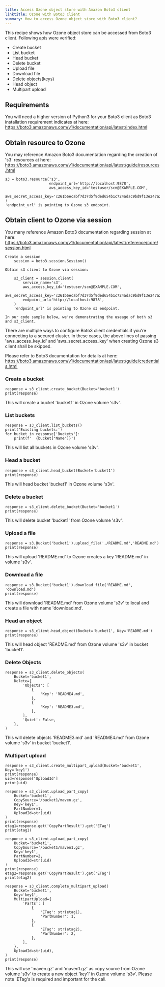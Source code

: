 ```yaml
---
title: Access Ozone object store with Amazon Boto3 client
linktitle: Ozone with Boto3 Client
summary: How to access Ozone object store with Boto3 client?
---
```

<!---
  Licensed to the Apache Software Foundation (ASF) under one or more
  contributor license agreements.  See the NOTICE file distributed with
  this work for additional information regarding copyright ownership.
  The ASF licenses this file to You under the Apache License, Version 2.0
  (the "License"); you may not use this file except in compliance with
  the License.  You may obtain a copy of the License at

      http://www.apache.org/licenses/LICENSE-2.0

  Unless required by applicable law or agreed to in writing, software
  distributed under the License is distributed on an "AS IS" BASIS,
  WITHOUT WARRANTIES OR CONDITIONS OF ANY KIND, either express or implied.
  See the License for the specific language governing permissions and
  limitations under the License.
-->

This recipe shows how Ozone object store can be accessed from Boto3 client. Following apis were verified:

 - Create bucket
 - List bucket
 - Head bucket
 - Delete bucket
 - Upload file
 - Download file
 - Delete objects(keys)
 - Head object
 - Multipart upload


## Requirements

You will need a higher version of Python3 for your Boto3 client as Boto3 installation requirement indicates at here:
https://boto3.amazonaws.com/v1/documentation/api/latest/index.html

## Obtain resource to Ozone
You may reference Amazon Boto3 documentation regarding the creation of 's3' resources at here:
https://boto3.amazonaws.com/v1/documentation/api/latest/guide/resources.html

    s3 = boto3.resource('s3',
                        endpoint_url='http://localhost:9878',
                        aws_access_key_id='testuser/scm@EXAMPLE.COM',
                        aws_secret_access_key='c261b6ecabf7d37d5f9ded654b1c724adac9bd9f13e247a235e567e8296d2999'
    )    
    'endpoint_url' is pointing to Ozone s3 endpoint.


## Obtain client to Ozone via session
You many reference Amazon Boto3 documentation regarding session at here:
https://boto3.amazonaws.com/v1/documentation/api/latest/reference/core/session.html

    Create a session
        session = boto3.session.Session()

    Obtain s3 client to Ozone via session:

        s3_client = session.client(
            service_name='s3',
            aws_access_key_id='testuser/scm@EXAMPLE.COM',
            aws_secret_access_key='c261b6ecabf7d37d5f9ded654b1c724adac9bd9f13e247a235e567e8296d2999',
            endpoint_url='http://localhost:9878',
        )
        'endpoint_url' is pointing to Ozone s3 endpoint.

    In our code sample below, we're demonstrating the useage of both s3 and s3_client.

There are multiple ways to configure Boto3 client credentials if you're connecting to a secured cluster. In these cases, 
the above lines of passing 'aws_access_key_id' and 'aws_secret_access_key' when creating Ozone s3 client shall be skipped.

Please refer to Boto3 documentation for details at here:
https://boto3.amazonaws.com/v1/documentation/api/latest/guide/credentials.html


### Create a bucket
    response = s3_client.create_bucket(Bucket='bucket1')
    print(response)

This will create a bucket 'bucket1' in Ozone volume 's3v'.

### List buckets
    response = s3_client.list_buckets()
    print('Existing buckets:')
    for bucket in response['Buckets']:
        print(f'  {bucket["Name"]}')

This will list all buckets in Ozone volume 's3v'.

### Head a bucket
    response = s3_client.head_bucket(Bucket='bucket1')
    print(response)

This will head bucket 'bucket1' in Ozone volume 's3v'.

### Delete a bucket
    response = s3_client.delete_bucket(Bucket='bucket1')
    print(response)

This will delete bucket 'bucket1' from Ozone volume 's3v'.

### Upload a file
    response = s3.Bucket('bucket1').upload_file('./README.md','README.md')
    print(response)

This will upload 'README.md' to Ozone creates a key 'README.md' in volume 's3v'.

### Download a file
    response = s3.Bucket('bucket1').download_file('README.md', 'download.md')
    print(response)

This will download 'README.md' from Ozone volume 's3v' to local and create a file with name 'download.md'.

### Head an object
    response = s3_client.head_object(Bucket='bucket1', Key='README.md')
    print(response)

This will head object 'README.md' from Ozone volume 's3v' in bucket 'bucket1'.

### Delete Objects
    response = s3_client.delete_objects(
        Bucket='bucket1',
        Delete={
            'Objects': [
                {
                    'Key': 'README4.md',
                },
                {
                    'Key': 'README3.md',
                },
            ],
            'Quiet': False,
        },
    )

This will delete objects 'README3.md' and 'README4.md' from Ozone volume 's3v' in bucket 'bucket1'.

### Multipart upload
    response = s3_client.create_multipart_upload(Bucket='bucket1', Key='key1')
    print(response)
    uid=response['UploadId']
    print(uid)

    response = s3_client.upload_part_copy(
        Bucket='bucket1',
        CopySource='/bucket1/maven.gz',
        Key='key1',
        PartNumber=1,
        UploadId=str(uid)
    )
    print(response)
    etag1=response.get('CopyPartResult').get('ETag')
    print(etag1)

    response = s3_client.upload_part_copy(
        Bucket='bucket1',
        CopySource='/bucket1/maven1.gz',
        Key='key1',
        PartNumber=2,
        UploadId=str(uid)
    )
    print(response)
    etag2=response.get('CopyPartResult').get('ETag')
    print(etag2)

    response = s3_client.complete_multipart_upload(
        Bucket='bucket1',
        Key='key1',
        MultipartUpload={
            'Parts': [
                {
                    'ETag': str(etag1),
                    'PartNumber': 1,
                },
                {
                    'ETag': str(etag2),
                    'PartNumber': 2,
                },
            ],
        },
        UploadId=str(uid),
    )
    print(response)

This will use 'maven.gz' and 'maven1.gz' as copy source from Ozone volume 's3v' to create a new object 'key1'
in Ozone volume 's3v'. Please note 'ETag's is required and important for the call.

